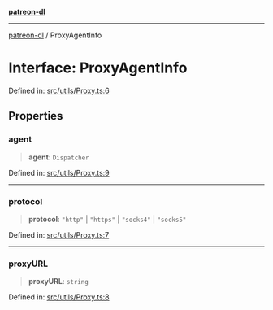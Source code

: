 [**patreon-dl**](../README.md)

***

[patreon-dl](../README.md) / ProxyAgentInfo

# Interface: ProxyAgentInfo

Defined in: [src/utils/Proxy.ts:6](https://github.com/patrickkfkan/patreon-dl/blob/13dcc2ff5398507f6088673ed657c12686142841/src/utils/Proxy.ts#L6)

## Properties

### agent

> **agent**: `Dispatcher`

Defined in: [src/utils/Proxy.ts:9](https://github.com/patrickkfkan/patreon-dl/blob/13dcc2ff5398507f6088673ed657c12686142841/src/utils/Proxy.ts#L9)

***

### protocol

> **protocol**: `"http"` \| `"https"` \| `"socks4"` \| `"socks5"`

Defined in: [src/utils/Proxy.ts:7](https://github.com/patrickkfkan/patreon-dl/blob/13dcc2ff5398507f6088673ed657c12686142841/src/utils/Proxy.ts#L7)

***

### proxyURL

> **proxyURL**: `string`

Defined in: [src/utils/Proxy.ts:8](https://github.com/patrickkfkan/patreon-dl/blob/13dcc2ff5398507f6088673ed657c12686142841/src/utils/Proxy.ts#L8)
